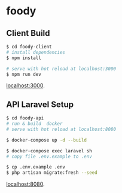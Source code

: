 # foody

## Client Build

```bash
$ cd foody-client
# install dependencies
$ npm install

# serve with hot reload at localhost:3000
$ npm run dev

```
[localhost:3000](http://localhost:3000/).

## API Laravel Setup

```bash
$ cd foody-api
# run & build  docker 
# serve with hot reload at localhost:8080

$ docker-compose up -d --build

$ docker-compose exec laravel sh
# copy file .env.example to .env

$ cp .env.example .env
$ php artisan migrate:fresh --seed

```
[localhost:8080](http://localhost:8080/).
